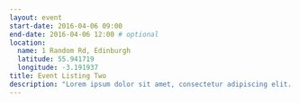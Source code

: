 ```yaml
---
layout: event
start-date: 2016-04-06 09:00
end-date: 2016-04-06 12:00 # optional
location:
  name: 1 Random Rd, Edinburgh
  latitude: 55.941719
  longitude: -3.191937
title: Event Listing Two
description: "Lorem ipsum dolor sit amet, consectetur adipiscing elit. Donec a diam lectus. Sed sit amet ipsum mauris. Maecenas congue ligula ac quam viverra nec consectetur ante hendrerit. Donec et mollis dolor."
---
```

